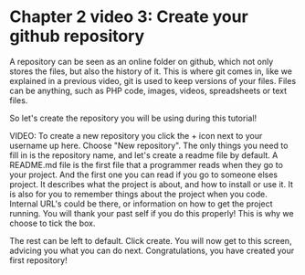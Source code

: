 # Chapter 2 video 3: Create your github repository
A repository can be seen as an online folder on github, which not only stores the files, but also the history of it. This is where git comes in, like we explained in a previous video, git is used to keep versions of your files. Files can be anything, such as PHP code, images, videos, spreadsheets or text files. 

So let's create the repository you will be using during this tutorial!

VIDEO: To create a new repository you click the + icon next to your username up here. Choose "New repository". The only things you need to fill in is the repository name, and let's create a readme file by default. A README.md file is the first file that a programmer reads when they go to your project. And the first one you can read if you go to someone elses project. It describes what the project is about, and how to install or use it. It is also for you to remember things about the project when you code. Internal URL's could be there, or information on how to get the project running. You will thank your past self if you do this properly! This is why we choose to tick the box.

The rest can be left to default. Click create. You will now get to this screen, advicing you what you can do next. Congratulations, you have created your first repository!

